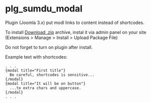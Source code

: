# plg_sumdu_modal

Plugin (Joomla 3.x) put modl links to content instead of shortcodes.

To install [Download .zip](https://github.com/SHolovanenko/plg_sumdu_modal/blob/master/plg_sumdu_modal.zip) archive, instal it via admin panel on your site (Extensions > Manage > Install > Upload Package File)

Do not forget to turn on plugin after install.

Example text with shortcodes:
```
. . . 
{modal title="First title"}
  Be careful, shortcodes is sensitive...
{/modal}
{modal title="It will be on button"}
  ...to extra chars and uppercase.
{/modal}
. . .
```
